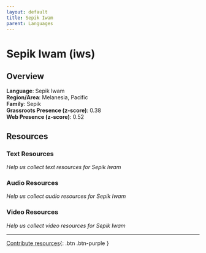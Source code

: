```yaml
---
layout: default
title: Sepik Iwam
parent: Languages
---
```


# Sepik Iwam (iws)

## Overview

**Language**: Sepik Iwam  
**Region/Area**: Melanesia, Pacific  
**Family**: Sepik  
**Grassroots Presence (z-score)**: 0.38  
**Web Presence (z-score)**: 0.52  

## Resources

### Text Resources
*Help us collect text resources for Sepik Iwam*

### Audio Resources
*Help us collect audio resources for Sepik Iwam*

### Video Resources
*Help us collect video resources for Sepik Iwam*

---

[Contribute resources](https://forms.office.com/e/1SfLJx3u1r){: .btn .btn-purple }
